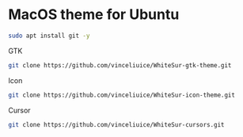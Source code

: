 # MacOS theme for Ubuntu
```bash
sudo apt install git -y
```

GTK 
```bash
git clone https://github.com/vinceliuice/WhiteSur-gtk-theme.git
```
Icon
```bash
git clone https://github.com/vinceliuice/WhiteSur-icon-theme.git
```
Cursor
```bash
git clone https://github.com/vinceliuice/WhiteSur-cursors.git
```

[](@vinceliuice)
